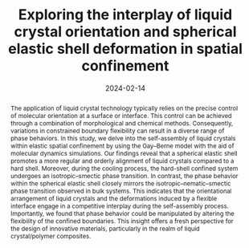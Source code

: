---
title: "Exploring the interplay of liquid crystal orientation and spherical elastic shell deformation in spatial confinement"
authors:
- You-Lu Liu
- You-Liang Zhu
- Yan-Chun Li
- Zhong-Yuan Lu
date: "2024-02-14"
doi: "10.1039/D3CP04479C"
publication_types: ["期刊文章"]
publication: "Physical Chemistry Chemical Physics"
publication_short: "Phys. Chem. Chem. Phys."
abstract: "
<!--more-->
The application of liquid crystal technology typically relies  on the precise control of molecular orientation at a surface or  interface. This control can be achieved through a combination of  morphological and chemical methods. Consequently, variations in  constrained boundary flexibility can result in a diverse range of phase  behaviors. In this study, we delve into the self-assembly of liquid  crystals within elastic spatial confinement by using the Gay–Berne model  with the aid of molecular dynamics simulations. Our findings reveal  that a spherical elastic shell promotes a more regular and orderly  alignment of liquid crystals compared to a hard shell. Moreover, during  the cooling process, the hard-shell confined system undergoes an  isotropic–smectic phase transition. In contrast, the phase behavior  within the spherical elastic shell closely mirrors the  isotropic–nematic–smectic phase transition observed in bulk systems.  This indicates that the orientational arrangement of liquid crystals and  the deformations induced by a flexible interface engage in a  competitive interplay during the self-assembly process. Importantly, we  found that phase behavior could be manipulated by altering the  flexibility of the confined boundaries. This insight offers a fresh  perspective for the design of innovative materials, particularly in the  realm of liquid crystal/polymer composites."
url_pdf: "https://pubs.rsc.org/en/content/articlelanding/2024/cp/d3cp04479c"
---
